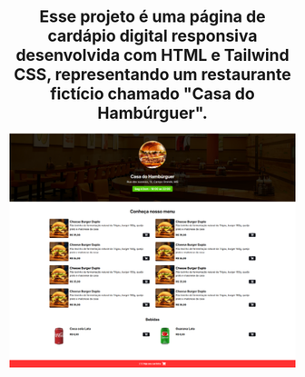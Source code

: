 <div align="center">
<h1>Esse projeto é uma página de cardápio digital responsiva desenvolvida com HTML e Tailwind CSS, representando um restaurante fictício chamado "Casa do Hambúrguer".</h1>
<img src="assets/img/screencapture-127-0-0-1-5500-index-html-2025-05-17-16_16_16.png">
</div>
 

